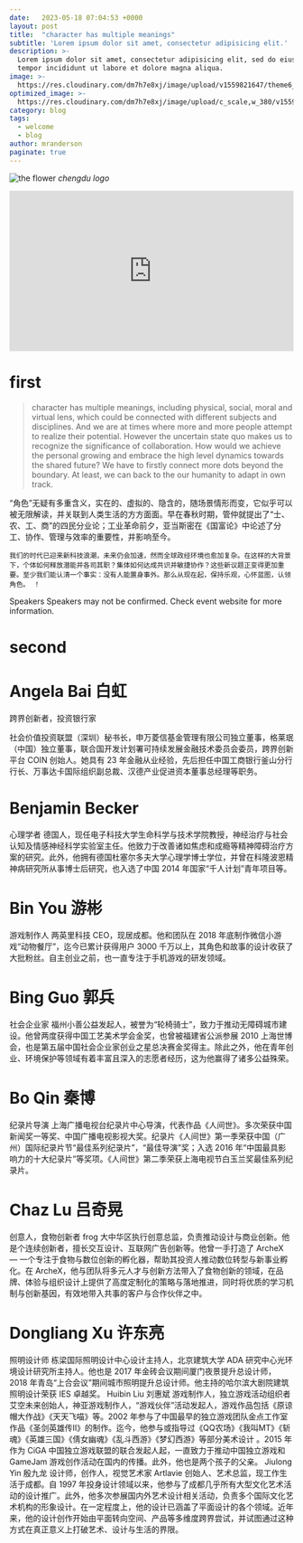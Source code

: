```yaml
---
date:   2023-05-18 07:04:53 +0000
layout: post
title:  "character has multiple meanings"
subtitle: 'Lorem ipsum dolor sit amet, consectetur adipisicing elit.'
description: >-
  Lorem ipsum dolor sit amet, consectetur adipisicing elit, sed do eiusmod
  tempor incididunt ut labore et dolore magna aliqua.
image: >-
  https://res.cloudinary.com/dm7h7e8xj/image/upload/v1559821647/theme6_qeeojf.jpg
optimized_image: >-
  https://res.cloudinary.com/dm7h7e8xj/image/upload/c_scale,w_380/v1559821647/theme6_qeeojf.jpg
category: blog
tags:
  - welcome
  - blog
author: mranderson
paginate: true
---
```


![the flower](TEDX.png)
_chengdu logo_

<div style="max-width:854px"><div style="position:relative;height:0;padding-bottom:56.25%"><iframe src="https://embed.ted.com/talks/lang/en/martin_lockley_the_dinosaur_detectives_of_real_life_jurassic_parks" width="854" height="480" style="position:absolute;left:0;top:0;width:100%;height:100%" frameborder="0" scrolling="no" allowfullscreen></iframe></div></div>

# first
>character has multiple meanings, including physical, social, moral and virtual lens, which could be connected with different subjects and disciplines. And we are at times where more and more people attempt to realize their potential. However the uncertain state quo makes us to recognize the significance of collaboration. How would we achieve the personal growing and embrace the high level dynamics towards the shared future? We have to firstly connect more dots beyond the boundary. At least, we can back to the our humanity to adapt in own track.

“角色”无疑有多重含义，实在的、虚拟的、隐含的，随场景情形而变，它似乎可以被无限解读，并关联到人类生活的方方面面。早在春秋时期，管仲就提出了“士、农、工、商”的四民分业论；工业革命前夕，亚当斯密在《国富论》中论述了分工、协作、管理与效率的重要性，并影响至今。

`我们的时代已迎来新科技浪潮，未来仍会加速，然而全球政经环境也愈加复杂。在这样的大背景下，个体如何释放潜能并各司其职？集体如何达成共识并敏捷协作？这些新议题正变得更加重要。至少我们能认清一个事实：没有人能置身事外。那么从现在起，保持乐观，心怀蓝图，认领角色。
！`

Speakers
Speakers may not be confirmed. Check event website for more information.

# second

# Angela Bai 白虹
跨界创新者，投资银行家
>
社会价值投资联盟（深圳）秘书长，申万菱信基金管理有限公司独立董事，格莱珉（中国）独立董事，联合国开发计划署可持续发展金融技术委员会委员，跨界创新平台 COIN 创始人。她具有 23 年金融从业经验，先后担任中国工商银行釜山分行行长、万事达卡国际组织副总裁、汉德产业促进资本董事总经理等职务。

# Benjamin Becker
心理学者
德国人，现任电子科技大学生命科学与技术学院教授，神经治疗与社会认知及情感神经科学实验室主任。他致力于改善诸如焦虑和成瘾等精神障碍治疗方案的研究。此外，他拥有德国杜塞尔多夫大学心理学博士学位，并曾在科隆波恩精神病研究所从事博士后研究，也入选了中国 2014 年国家“千人计划”青年项目等。

# Bin You 游彬
游戏制作人
两英里科技 CEO，现居成都。他和团队在 2018 年底制作微信小游戏“动物餐厅”，迄今已累计获得用户 3000 千万以上，其角色和故事的设计收获了大批粉丝。自主创业之前，也一直专注于手机游戏的研发领域。

# Bing Guo 郭兵
社会企业家
福州小善公益发起人，被誉为“轮椅骑士”，致力于推动无障碍城市建设。他曾两度获得中国工艺美术学会金奖，也曾被福建省公派参展 2010 上海世博会，也是第五届中国社会企业家创业之星总决赛金奖得主。除此之外，他在青年创业、环境保护等领域有着丰富且深入的志愿者经历，这为他赢得了诸多公益殊荣。

# Bo Qin 秦博
纪录片导演
上海广播电视台纪录片中心导演，代表作品《人间世》。多次荣获中国新闻奖一等奖、中国广播电视影视大奖。纪录片《人间世》第一季荣获中国（广州）国际纪录片节“最佳系列纪录片”，“最佳导演”奖；入选 2016 年“中国最具影响力的十大纪录片”等奖项。《人间世》第二季荣获上海电视节白玉兰奖最佳系列纪录片。

# Chaz Lu 吕奇晃
创意人，食物创新者
frog 大中华区执行创意总监，负责推动设计与商业创新。他是个连续创新者，擅长交互设计、互联网广告创新等。他曾一手打造了 ArcheX — 一个专注于食物与数位创新的孵化器，帮助其投资人推动数位转型与新事业孵化。在 ArcheX，他与团队将多元人才与创新方法带入了食物创新的领域，在品牌、体验与组织设计上提供了高度定制化的策略与落地推进，同时将优质的学习机制与创新基因，有效地带入共事的客户与合作伙伴之中。

# Dongliang Xu 许东亮
照明设计师
栋梁国际照明设计中心设计主持人，北京建筑大学 ADA 研究中心光环境设计研究所主持人。他也是 2017 年金砖会议期间厦门夜景提升总设计师，2018 年青岛“上合会议”期间城市照明提升总设计师。他主持的哈尔滨大剧院建筑照明设计荣获 IES 卓越奖。
Huibin Liu 刘惠斌
游戏制作人，独立游戏活动组织者
艾空未来创始人，神亚游戏制作人，“游戏伙伴”活动发起人，游戏作品包括《原谅帽大作战》《天天飞喵》等。2002 年参与了中国最早的独立游戏团队金点工作室作品《圣剑英雄传II》的制作。迄今，他参与或指导过《QQ农场》《我叫MT》《斩魂》《英雄三国》《倩女幽魂》《乱斗西游》《梦幻西游》等部分美术设计 。2015 年作为 CiGA 中国独立游戏联盟的联合发起人起，一直致力于推动中国独立游戏和 GameJam 游戏创作活动在国内的传播。此外，他也是两个孩子的父亲。
Jiulong Yin 殷九龙
设计师，创作人，视觉艺术家
Artlavie 创始人、艺术总监，现工作生活于成都。自 1997 年投身设计领域以来，他参与了成都几乎所有大型文化艺术活动的设计推广。此外，他多次参展国内外艺术设计相关活动，负责多个国际文化艺术机构的形象设计。在一定程度上，他的设计已涵盖了平面设计的各个领域。近年来，他的设计创作开始由平面转向空间、产品等多维度跨界尝试，并试图通过这种方式在真正意义上打破艺术、设计与生活的界限。